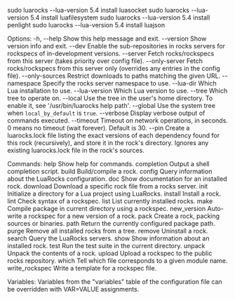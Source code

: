 
sudo luarocks --lua-version 5.4 install luasocket
sudo luarocks --lua-version 5.4 install luafilesystem
sudo luarocks --lua-version 5.4 install penlight
sudo luarocks --lua-version 5.4 install luajson


Options:
   -h, --help            Show this help message and exit.
   --version             Show version info and exit.
   --dev                 Enable the sub-repositories in rocks servers for
                         rockspecs of in-development versions.
   --server <server>     Fetch rocks/rockspecs from this server (takes priority
                         over config file).
   --only-server <server>
                         Fetch rocks/rockspecs from this server only (overrides
                         any entries in the config file).
   --only-sources <url>  Restrict downloads to paths matching the given URL.
   --namespace <namespace>
                         Specify the rocks server namespace to use.
   --lua-dir <prefix>    Which Lua installation to use.
   --lua-version <ver>   Which Lua version to use.
   --tree <tree>         Which tree to operate on.
   --local               Use the tree in the user's home directory.
                         To enable it, see '/usr/bin/luarocks help path'.
   --global              Use the system tree when `local_by_default` is `true`.
   --verbose             Display verbose output of commands executed.
   --timeout <seconds>   Timeout on network operations, in seconds.
                         0 means no timeout (wait forever). Default is 30.
   --pin                 Create a luarocks.lock file listing the exact versions
                         of each dependency found for this rock (recursively),
                         and store it in the rock's directory. Ignores any
                         existing luarocks.lock file in the rock's sources.

Commands:
   help                  Show help for commands.
   completion            Output a shell completion script.
   build                 Build/compile a rock.
   config                Query information about the LuaRocks configuration.
   doc                   Show documentation for an installed rock.
   download              Download a specific rock file from a rocks server.
   init                  Initialize a directory for a Lua project using
                         LuaRocks.
   install               Install a rock.
   lint                  Check syntax of a rockspec.
   list                  List currently installed rocks.
   make                  Compile package in current directory using a rockspec.
   new_version           Auto-write a rockspec for a new version of a rock.
   pack                  Create a rock, packing sources or binaries.
   path                  Return the currently configured package path.
   purge                 Remove all installed rocks from a tree.
   remove                Uninstall a rock.
   search                Query the LuaRocks servers.
   show                  Show information about an installed rock.
   test                  Run the test suite in the current directory.
   unpack                Unpack the contents of a rock.
   upload                Upload a rockspec to the public rocks repository.
   which                 Tell which file corresponds to a given module name.
   write_rockspec        Write a template for a rockspec file.

Variables:
   Variables from the "variables" table of the configuration file can be
   overridden with VAR=VALUE assignments.
